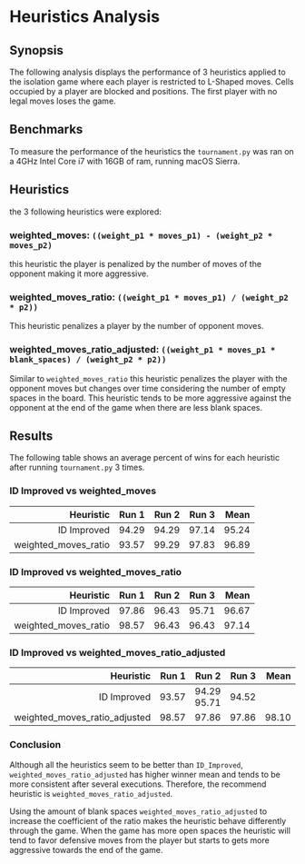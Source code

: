 # Heuristics Analysis

## Synopsis

The following analysis displays the performance of 3 heuristics applied to the isolation game where each player is
restricted to L-Shaped moves. Cells occupied by a player are blocked and positions. The first player with no legal moves 
loses the game.
 
## Benchmarks
 
To measure the performance of the heuristics the `tournament.py` was ran on a 4GHz Intel Core i7 with 16GB of ram, running macOS Sierra.
 
 
## Heuristics
 
 the 3 following heuristics were explored:
  
  ### weighted_moves: ``((weight_p1 * moves_p1) - (weight_p2 * moves_p2)``
  this heuristic the player is penalized by the number of moves of the opponent making it more aggressive. 
    
  ### weighted_moves_ratio: ``((weight_p1 * moves_p1) / (weight_p2 * p2))``
  This heuristic penalizes a player by the number of opponent moves.   
  
  ### weighted_moves_ratio_adjusted: ``((weight_p1 * moves_p1 * blank_spaces) / (weight_p2 * p2))``
  Similar to ``weighted_moves_ratio`` this heuristic penalizes the player with the opponent moves but changes over time
  considering the number of empty spaces in the board. This heuristic tends to be more aggressive against the opponent at the end of the game when there are less blank spaces. 
      
## Results

The following table shows an average percent of wins for each heuristic after running `tournament.py` 3 times.
  
### ID Improved vs weighted_moves
  
| Heuristic                    | Run 1  | Run 2  | Run 3 |  Mean |
| ----------------------------:|-------:| ------:|------:|------:|
| ID Improved                  |  94.29 | 94.29  | 97.14 | 95.24
| weighted_moves_ratio         |  93.57 | 99.29  | 97.83 | 96.89


### ID Improved vs weighted_moves_ratio
  
| Heuristic                    | Run 1  | Run 2  | Run 3 |  Mean |
| ----------------------------:|-------:| ------:|------:|------:|
| ID Improved                  |  97.86  | 96.43 | 95.71 | 96.67 |
| weighted_moves_ratio         |  98.57  | 96.43 | 96.43 | 97.14 |

### ID Improved vs weighted_moves_ratio_adjusted
  
| Heuristic                    | Run 1  | Run 2  | Run 3 |  Mean |
| ----------------------------:|-------:| ------:|------:|------:|
| ID Improved                  |  93.57 | 94.29    95.71 |  94.52
| weighted_moves_ratio_adjusted|  98.57 | 97.86  | 97.86 |  98.10 


### Conclusion

Although all the heuristics seem to be better than ``ID_Improved``, ``weighted_moves_ratio_adjusted`` has higher winner mean and tends to be more consistent after several executions. Therefore, the recommend heuristic is ``weighted_moves_ratio_adjusted``.

Using the amount of blank spaces ``weighted_moves_ratio_adjusted`` to increase the coefficient of the ratio makes the heuristic behave differently through the game. When the game has more open spaces the heuristic will tend to favor defensive moves from the player 
but starts to gets more aggressive towards the end of the game. 


    
  